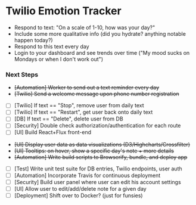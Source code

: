 # Twilio Emotion Tracker #

- Respond to text: "On a scale of 1-10, how was your day?"
- Include some more qualitative info (did you hydrate? anything notable happen today?)
- Respond to this text every day
- Login to your dashboard and see trends over time ("My mood sucks on Mondays or when I don't work out")

### Next Steps ###

- ~~[Automation] Worker to send out a text reminder every day~~
- ~~[Twilio] Send a welcome message upon phone number registration~~
- [ ] [Twilio] If text == "Stop", remove user from daily text
- [ ] [Twilio] If text == "Restart", get user back onto daily text
- [ ] [DB] If text == "Delete", delete user from DB
- [ ] [Security] Double check authorization/authentication for each route
- [ ] [UI] Build React+Flux front-end
- ~~[UI] Display user data as data visualizations (D3/Highcharts/Crossfilter)~~
- ~~[UI] Tooltips: on hover, show a specific day's note + more details~~
- ~~[Automation] Write build scripts to Browserify, bundle, and deploy app~~
- [ ] [Test] Write unit test suite for DB entries, Twilio endpoints, user auth
- [ ] [Automation] Incorporate Travis for continuous deployment
- [ ] [Security] Build user panel where user can edit his account settings
- [ ] [UI] Allow user to edit/add/delete note for a given day
- [ ] [Deployment] Shift over to Docker? (just for funsies)
